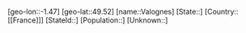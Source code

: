 ﻿---
location: [49.52,-1.47]
type: City
tags:
- geo/City


SpocWebEntityId: 35192
isDeleted: false
confidential: public

---
[geo-lon::-1.47]
[geo-lat::49.52]
[name::Valognes]
[State::]
[Country::[[France]]]
[StateId::]
[Population::]
[Unknown::]

